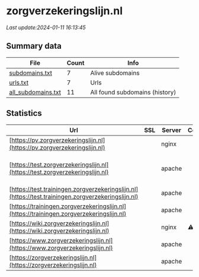 # zorgverzekeringslijn.nl
*Last update:2024-01-11 16:13:45*
## Summary data
| File       | Count | Info |
|------------|-------|------|
|[subdomains.txt](/data/zorgverzekeringslijn/subdomains.txt)|7|Alive subdomains|
|[urls.txt](/data/zorgverzekeringslijn/urls.txt)|7|Urls|
|[all_subdomains.txt](/data/zorgverzekeringslijn/all_subdomains.txt)|11|All found subdomains (history)|
## Statistics
| Url | SSL | Server | Cookie | HSTS | CSP | XFO | XXP | RP | Tech |
|------------|-------|------|------|------|------|------|------|------|------|
|[https://pv.zorgverzekeringslijn.nl](https://pv.zorgverzekeringslijn.nl)| |nginx| |:white_check_mark: | |:white_check_mark: |:white_check_mark: |:white_check_mark: |HSTS Nginx|
|[https://test.zorgverzekeringslijn.nl](https://test.zorgverzekeringslijn.nl)| |apache| | | | | |:white_check_mark: |Apache HTTP Server B...|
|[https://test.trainingen.zorgverzekeringslijn.nl](https://test.trainingen.zorgverzekeringslijn.nl)| |apache| |:white_check_mark: | |:warning: |:white_check_mark: |:white_check_mark: |:white_check_mark: |Nginx|
|[https://trainingen.zorgverzekeringslijn.nl](https://trainingen.zorgverzekeringslijn.nl)| |apache| |:white_check_mark: | |:warning: |:white_check_mark: |:white_check_mark: |:white_check_mark: |Nginx|
|[https://wiki.zorgverzekeringslijn.nl](https://wiki.zorgverzekeringslijn.nl)| |nginx|:warning: | | | | |:white_check_mark: |Nginx|
|[https://www.zorgverzekeringslijn.nl](https://www.zorgverzekeringslijn.nl)| |apache| |:white_check_mark: | |:warning: |:white_check_mark: |:white_check_mark: |:white_check_mark: |Apache HTTP Server G...|
|[https://zorgverzekeringslijn.nl](https://zorgverzekeringslijn.nl)| |apache| |:white_check_mark: | |:warning: |:white_check_mark: |:white_check_mark: |:white_check_mark: |Apache HTTP Server H...|
